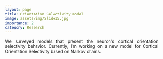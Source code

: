 ```yaml
---
layout: page
title: Orientation Selectivity model
image: assets/img/Slide15.jpg
importance: 2
category: Research
---
```


<p align="justify"> We surveyed models that present the neuron's cortical orientation selectivity behavior. Currently, I'm working on a new model for Cortical Orientation Selectivity based on Markov chains.  </p>
